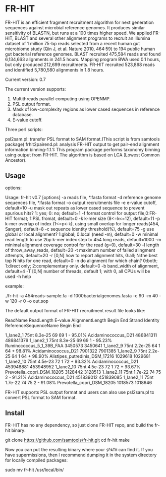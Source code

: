 FR-HIT
===========
FR-HIT is an efficient fragment recruitment algorithm for next generation sequences against microbial reference genomes.
It produces similar sensitivity of BLASTN, but runs at a 100 times higher speed. 
We applied FR-HIT, BLAST and several other alignment programs to recruit an Illumina dataset of 1 million 75-bp reads 
selected from a recent human gut microbiome study (Qin J, et al. Nature 2010, 464:59) to 194 public human gut bacterial 
reference genomes. BLAST recruited 475,584 reads and found 6,134,663 alignments in 241.5 hours. 
Mapping program BWA used 0.1 hours, but only produced 212,699 recruitments. FR-HIT recruited 523,868 reads and 
identified 5,780,580 alignments in 1.8 hours.

Current version: 0.7

The current version supports:

1. Multithreads parallel computing using OPENMP.
2. PSL output format.
3. Mask of low-complexity regions as lower cased sequences in reference database.
4. E-value cutoff.

Three perl scripts:

psl2sam.pl: transfer PSL format to SAM format.(This script is from samtools package)
frhit2pairend.pl: analysis FR-HIT output to get pair-end alignment information
binning-1.1.1: This program package performs taxonomy binning using output from FR-HIT. The algorithm is based on LCA (Lowest Common Ancestor).

Usage
-----

options:

Usage:   fr-hit v0.7 [options]
       -a   <string>   reads file, *.fasta format
       -d   <string>   reference genome sequences file, *.fasta format
       -o   <string>   output recruitments file
       -e   <double>   e-value cutoff, default=10
       -u   <int>      mask out repeats as lower cased sequence to prevent spurious hits? 1: yes; 0: no; default=1
       -f   <int>      format control for output file,0:FR-HIT format; 1:PSL fromat, default=0
       -k   <int>      k-mer size (8<=k<=12), default=11
       -p   <int>      k-mer overlap of index (1<=p<-k), using small overlap for longer reads(454, Sanger), default=8
       -c   <int>      sequence identity threshold(%), default=75
       -g   <int>      use global or local alignment? 1:global; 0:local (need -m), default=0
       -w   <int>      minimal read length to use 2bp k-mer index step to 454 long reads, default=1000
       -m   <int>      minimal alignment coverage control for the read (g=0), default=30
       -l   <int>      length of throw_away_reads, default=20
       -t   <int>      maximum number of failed alingment attempts, default=20
       -r   [0,N]      how to report alignment hits, 0:all; N:the best top N hits for one read, default=0
       -n   <int>      do alignment for which chain? 0:both; 1:direct only; 2:complementary only. default=0
       -b   <int>      band_width of alignment, default=4
       -T   [0,N]      number of threads, default 1; with 0, all CPUs will be used
       -h   help

example:

./fr-hit -a 454reads-sample.fa -d 1000bacterialgenomes.fasta -c 90 -m 40 -w 120 -r 0 -o out.sop


The default output format of FR-HIT recruitment result file looks like:

ReadName	ReadLength	E-value	AlignmentLength	Begin	End	Strand	Identity	ReferenceSequenceName	Begin	End

1_lane2_1       75nt    8.3e-25 69      69      1       -       95.01%     Acidaminococcus_D21     486841311       486841379
1_lane2_1       75nt    8.3e-25 69      69      1       -       95.23%     Ruminococcus_5_1_39B_FAA        3450573 3450641
1_lane2_9       75nt    2.2e-25 64      1       64      +       98.81%     Acidaminococcus_D21     7901322 7901385
1_lane2_9       75nt    2.2e-25 64      1       64      +       98.90%     Alistipes_putredinis_DSM_17216  1029618 1029681
1_lane2_10      75nt    4.5e-23 72      1       72      +       93.32%     Acidaminococcus_D21     453948881       453948952
1_lane2_10      75nt    4.5e-23 72      1       72      +       93.67%     Prevotella_copri_DSM_18205      3128442 3128513
1_lane2_11      75nt    1.7e-22 74      75      2       -       91.21%     Acidaminococcus_D21     451839012       451839085
1_lane2_11      75nt    1.7e-22 74      75      2       -       91.08%     Prevotella_copri_DSM_18205      1018573 1018646

FR-HIT supports PSL output format and users can also use psl2sam.pl to convert PSL format to SAM format.

Install
--------

FR-HIT has no any dependency, so just clone FR-HIT repo, and build the fr-hit binary:

git clone https://github.com/samtools/fr-hit.git
cd fr-hit
make


Now you can put the resulting binary where your `$PATH` can find it. If you have supermissions, then
I recommend dumping it in the system directory for locally compiled packages:

sudo mv fr-hit /usr/local/bin/


